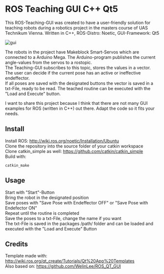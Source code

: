 # ROS Teaching GUI C++ Qt5

This ROS-Teaching-GUI was created to have a user-friendly solution for teaching robots during a robotics project in the masters course of UAS Technikum Vienna.
Written in C++, ROS-Distro: Noetic, GUI-Framework: Qt5

![gui](https://user-images.githubusercontent.com/71969898/124924016-4d347180-dffb-11eb-8eec-91b680006081.png)

The robots in the project have Makeblock Smart-Servos which are connected to a Arduino Mega. The Arduino-program publishes the current angle-values from the servos to a rostopic.<br/>
The Teaching-GUI subscribes to this topic, stores the values in a vector. The user can decide if the current pose has an active or ineffective endeffector. <br/>
If all poses are saved with the designated buttons the vector is saved in a txt-File, ready to be read. The teached routine can be executed with the "Load and Execute" button. <br/>

I want to share this project because I think that there are not many GUI examples for ROS (written in C++) out there. Adapt the code so it fits your needs.<br/>

## Install
Install ROS: http://wiki.ros.org/noetic/Installation/Ubuntu <br/>
Clone the repository into the source folder of your catkin workspace <br/>
Clone catkin_simple as well: https://github.com/catkin/catkin_simple <br/>
Build with:
```
catkin_make
```

## Usage
Start with "Start"-Button <br/>
Bring the robot in the designated position <br/>
Save poses with "Save Pose with Endeffector OFF" or "Save Pose with Endefector ON" <br/>
Repeat until the routine is completed <br/>
Save the poses to a txt-File, change the name if you want <br/>
The txt-File is saved in the packages /path/ folder and can be loaded and executed with the "Load and Execute" Button <br/>

## Credits
Template made with: http://wiki.ros.org/qt_create/Tutorials/Qt%20App%20Templates <br/>
Also based on: https://github.com/WelinLee/ROS_QT_GUI <br/>
